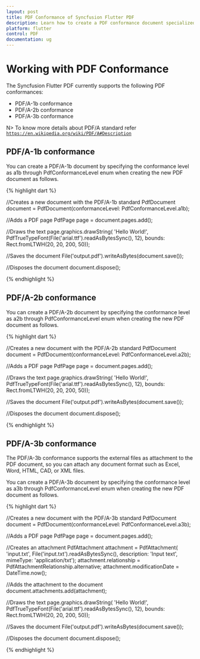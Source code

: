 ```yaml
---
layout: post
title: PDF Conformance of Syncfusion Flutter PDF
description: Learn how to create a PDF conformance document specialized for uses such as archiving, long-term preservation and more using Flutter PDF.
platform: flutter
control: PDF
documentation: ug
---
```


# Working with PDF Conformance

The Syncfusion Flutter PDF currently supports the following PDF conformances:

* PDF/A-1b conformance
* PDF/A-2b conformance
* PDF/A-3b conformance

N> To know more details about PDF/A standard refer [`https://en.wikipedia.org/wiki/PDF/A#Description`](https://en.wikipedia.org/wiki/PDF/A#Description)

## PDF/A-1b conformance

You can create a PDF/A-1b document by specifying the conformance level as a1b through PdfConformanceLevel enum when creating the new PDF document as follows.

{% highlight dart %}

//Creates a new document with the PDF/A-1b standard
PdfDocument document = PdfDocument(conformanceLevel: PdfConformanceLevel.a1b);

//Adds a PDF page
PdfPage page = document.pages.add();

//Draws the text
page.graphics.drawString(
    'Hello World!', PdfTrueTypeFont(File('arial.ttf').readAsBytesSync(), 12),
    bounds: Rect.fromLTWH(20, 20, 200, 50));

//Saves the document
File('output.pdf').writeAsBytes(document.save());

//Disposes the document
document.dispose();

{% endhighlight %}

## PDF/A-2b conformance

You can create a PDF/A-2b document by specifying the conformance level as a2b through PdfConformanceLevel enum when creating the new PDF document as follows.

{% highlight dart %}

//Creates a new document with the PDF/A-2b standard
PdfDocument document = PdfDocument(conformanceLevel: PdfConformanceLevel.a2b);

//Adds a PDF page
PdfPage page = document.pages.add();

//Draws the text
page.graphics.drawString(
    'Hello World!', PdfTrueTypeFont(File('arial.ttf').readAsBytesSync(), 12),
    bounds: Rect.fromLTWH(20, 20, 200, 50));

//Saves the document
File('output.pdf').writeAsBytes(document.save());

//Disposes the document
document.dispose();

{% endhighlight %}

## PDF/A-3b conformance

The PDF/A-3b conformance supports the external files as attachment to the PDF document, so you can attach any document format such as Excel, Word, HTML, CAD, or XML files.

You can create a PDF/A-3b document by specifying the conformance level as a3b through PdfConformanceLevel enum when creating the new PDF document as follows.

{% highlight dart %}

//Creates a new document with the PDF/A-3b standard
PdfDocument document = PdfDocument(conformanceLevel: PdfConformanceLevel.a3b);

//Adds a PDF page
PdfPage page = document.pages.add();

//Creates an attachment
PdfAttachment attachment = PdfAttachment(
    'input.txt', File('input.txt').readAsBytesSync(),
    description: 'Input text', mimeType: 'application/txt');
attachment.relationship = PdfAttachmentRelationship.alternative;
attachment.modificationDate = DateTime.now();

//Adds the attachment to the document
document.attachments.add(attachment);

//Draws the text
page.graphics.drawString(
    'Hello World!', PdfTrueTypeFont(File('arial.ttf').readAsBytesSync(), 12),
    bounds: Rect.fromLTWH(20, 20, 200, 50));

//Saves the document
File('output.pdf').writeAsBytes(document.save());

//Disposes the document
document.dispose();

{% endhighlight %}
